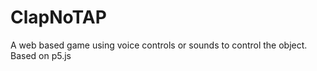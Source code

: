 # ClapNoTAP
 A web based game using voice controls or sounds to control the object.
 Based on p5.js
 
